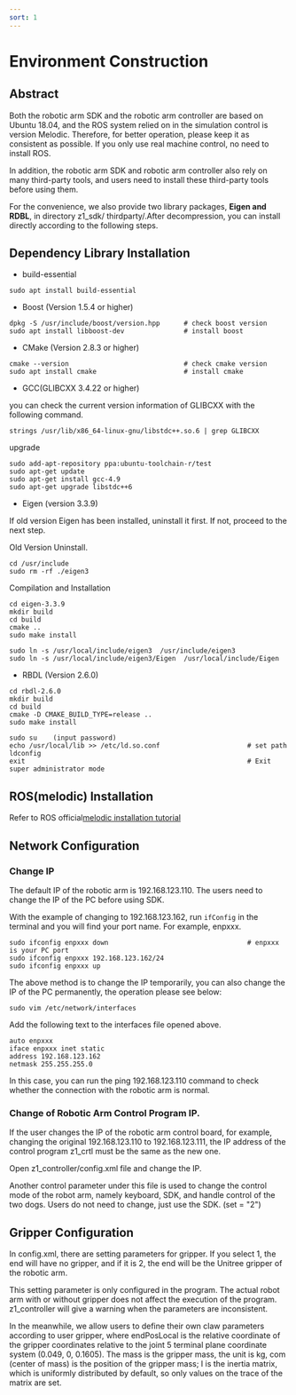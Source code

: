 ```yaml
---
sort: 1
---
```


# Environment Construction

## Abstract

Both the robotic arm SDK and the robotic arm controller are based on Ubuntu 18.04, and the ROS system relied on in the simulation control is version Melodic. Therefore, for better operation, please keep it as consistent as possible. If you only use real machine control, no need to install ROS.

In addition, the robotic arm SDK and robotic arm controller also rely on many third-party tools, and users need to install these third-party tools before using them.

For the convenience, we also provide two library packages, **Eigen and RDBL**, in directory z1_sdk/ thirdparty/.After decompression, you can install directly according to the following steps. 

## Dependency Library Installation

+ build-essential

```shell
sudo apt install build-essential
```

+ Boost (Version 1.5.4 or higher)

```shell
dpkg -S /usr/include/boost/version.hpp      # check boost version
sudo apt install libboost-dev               # install boost
```

+ CMake (Version 2.8.3 or higher)
  
```shell
cmake --version                             # check cmake version
sudo apt install cmake                      # install cmake
```

+ GCC(GLIBCXX 3.4.22 or higher)

you can check the current version information of GLIBCXX with the following command.

```shell
strings /usr/lib/x86_64-linux-gnu/libstdc++.so.6 | grep GLIBCXX
```

upgrade

```shell
sudo add-apt-repository ppa:ubuntu-toolchain-r/test
sudo apt-get update
sudo apt-get install gcc-4.9
sudo apt-get upgrade libstdc++6
```

+ Eigen (version 3.3.9)

If old version Eigen has been installed, uninstall it first. If not, proceed to the next step.

Old Version Uninstall.

```shell
cd /usr/include
sudo rm -rf ./eigen3
```

Compilation and Installation

```shell
cd eigen-3.3.9
mkdir build
cd build
cmake ..
sudo make install

sudo ln -s /usr/local/include/eigen3  /usr/include/eigen3
sudo ln -s /usr/local/include/eigen3/Eigen  /usr/local/include/Eigen
```

<!-- + LCM (1.4.0版本)

```shell
cd lcm-1.4.0
mkdir build && cd build
cmake ..
make
sudo make install
``` -->

+ RBDL (Version 2.6.0)

```shell
cd rbdl-2.6.0
mkdir build
cd build
cmake -D CMAKE_BUILD_TYPE=release ..
sudo make install

sudo su    (input password)
echo /usr/local/lib >> /etc/ld.so.conf                      # set path
ldconfig
exit                                                        # Exit super administrator mode
```

## ROS(melodic) Installation

Refer to ROS official[melodic installation tutorial](http://wiki.ros.org/melodic/Installation/Ubuntu)

## Network Configuration

### Change IP

The default IP of the robotic arm is 192.168.123.110. The users need to change the IP of the PC before using SDK.

With the example of changing to 192.168.123.162, run `ifConfig` in the terminal and you will find your port name. For example, enpxxx.

```shell
sudo ifconfig enpxxx down                                   # enpxxx is your PC port 
sudo ifconfig enpxxx 192.168.123.162/24 
sudo ifconfig enpxxx up 
```

The above method is to change the IP temporarily, you can also change the IP of the PC permanently, the operation please see below:

```shell
sudo vim /etc/network/interfaces
```

Add the following text to the interfaces file opened above.

```shell
auto enpxxx
iface enpxxx inet static
address 192.168.123.162
netmask 255.255.255.0
```

In this case, you can run the ping 192.168.123.110 command to check whether the connection with the robotic arm is normal.

### Change of Robotic Arm Control Program IP.

If the user changes the IP of the robotic arm control board, for example, changing the original 192.168.123.110 to 192.168.123.111, the IP address of the control program z1_crtl must be the same as the new one.

Open z1_controller/config.xml file and change the IP.

Another control parameter under this file is used to change the control mode of the robot arm, namely keyboard, SDK, and handle control of the two dogs. Users do not need to change, just use the SDK. (set = "2")

## Gripper Configuration

In config.xml, there are setting parameters for gripper. If you select 1, the end will have no gripper, and if it is 2, the end will be the Unitree gripper of the robotic arm.

This setting parameter is only configured in the program. The actual robot arm with or without gripper does not affect the execution of the program. z1_controller will give a warning when the parameters are inconsistent.

In the meanwhile, we allow users to define their own claw parameters according to user gripper, where endPosLocal is the relative coordinate of the gripper coordinates relative to the joint 5 terminal plane coordinate system (0.049, 0, 0.1605). The mass is the gripper mass, the unit is kg, com (center of mass) is the position of the gripper mass; I is the inertia matrix, which is uniformly distributed by default, so only values on the trace of the matrix are set.
